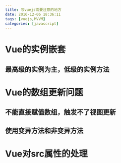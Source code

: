 ```yaml
---
title: 写vuejs需要注意的地方
date: 2016-12-06 18:36:11
tags: [vuejs,MVVM]
categories: [javascript]
---
```


# Vue的实例嵌套

## 最高级的实例为主，低级的实例方法

# Vue的数组更新问题

## 不能直接赋值数组，触发不了视图更新

## 使用变异方法和非变异方法

# Vue对src属性的处理

